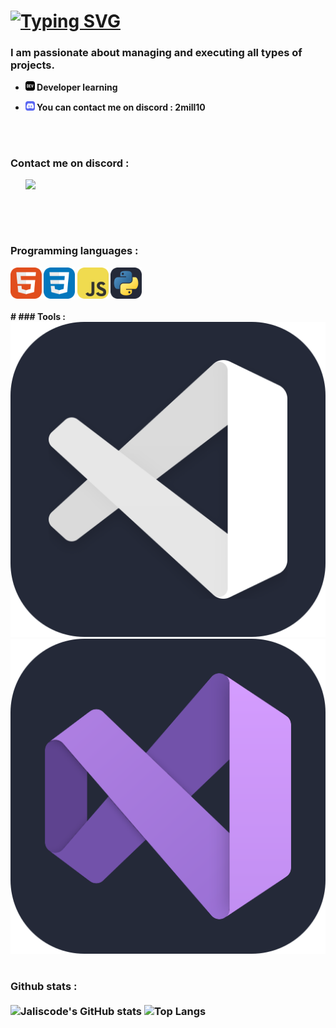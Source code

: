 # [![Typing SVG](https://readme-typing-svg.demolab.com?font=Fira+Code&pause=1000&color=FFFFFF&random=false&width=435&lines=Hi%2C+im+Jalisco)](https://git.io/typing-svg)

### I am passionate about managing and executing all types of projects.

- <p><img src="https://raw.githubusercontent.com/tandpfun/skill-icons/main/icons/DevTo-Dark.svg" width="15"><b> Developer learning </p>

- <p><img src="https://raw.githubusercontent.com/tandpfun/skill-icons/main/icons/Discord.svg" width="15"> You can contact me on discord : 2mill10
<b></p><br>
#
### Contact me on discord :
<div style="display : flex; width : 100%; padding-left : 1.5rem">
<br><img style="width : 45%; height : auto;" src="https://discord.c99.nl/widget/theme-4/1133196664505643169.png">
</div>

<br><br>
#
### Programming languages :
<img src="https://raw.githubusercontent.com/tandpfun/skill-icons/main/icons/HTML.svg" width="50">
<img src="https://raw.githubusercontent.com/tandpfun/skill-icons/main/icons/CSS.svg" width="50">
<img src="https://raw.githubusercontent.com/tandpfun/skill-icons/main/icons/JavaScript.svg" width="50">
<img src="https://raw.githubusercontent.com/tandpfun/skill-icons/main/icons/Python-Dark.svg" width="50"> 
<br><br>
#
### Tools :
<img src="https://raw.githubusercontent.com/tandpfun/skill-icons/main/icons/VSCode-Dark.svg" width"50">
<img src="https://raw.githubusercontent.com/tandpfun/skill-icons/main/icons/VisualStudio-Dark.svg" width"50">

#
### Github stats :<br><br> ![Jaliscode's GitHub stats](https://github-readme-stats.vercel.app/api?username=Jaliscode&show_icons=true&theme=radical) ![Top Langs](https://github-readme-stats.vercel.app/api/top-langs/?username=Jaliscode&layout=compact&theme=radical)




